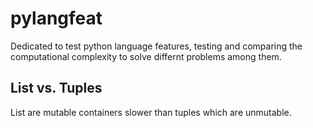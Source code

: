 # pylangfeat
Dedicated to test python language features, testing and comparing the computational complexity to solve differnt problems among them.

## List vs. Tuples

List are mutable containers slower than tuples which are unmutable.


